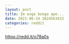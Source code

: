 ```yaml
--- 
layout: post 
title: Im ooga booga ape... 
date: 2021-06-24 1624563433 
categories: reddit 
--- 
```

https://redd.it/o78a0s